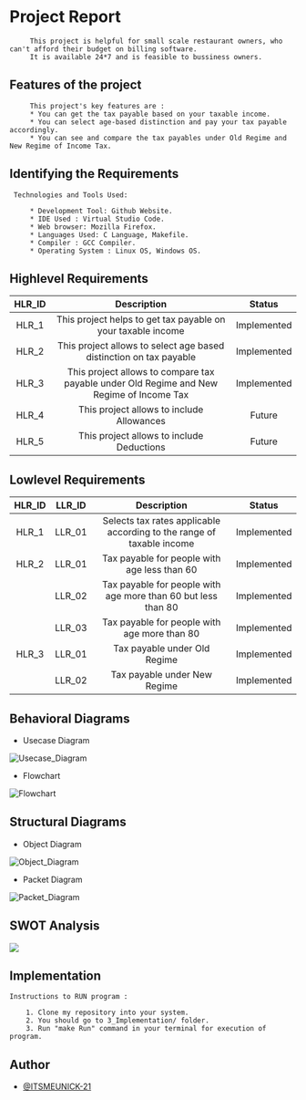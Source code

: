 # Project Report
         This project is helpful for small scale restaurant owners, who can't afford their budget on billing software. 
         It is available 24*7 and is feasible to bussiness owners.

## Features of the project
         This project's key features are :
         * You can get the tax payable based on your taxable income.
         * You can select age-based distinction and pay your tax payable accordingly.
         * You can see and compare the tax payables under Old Regime and New Regime of Income Tax.

## Identifying the Requirements
     Technologies and Tools Used:
     
         * Development Tool: Github Website.
         * IDE Used : Virtual Studio Code.
         * Web browser: Mozilla Firefox.
         * Languages Used: C Language, Makefile.
         * Compiler : GCC Compiler.
         * Operating System : Linux OS, Windows OS.

## Highlevel Requirements
|HLR_ID|Description|Status|
|:--:|:--:|:--:|
|HLR_1|This project helps to get tax payable on your taxable income|Implemented|
|HLR_2|This project allows to select age based distinction on tax payable|Implemented|
|HLR_3|This project allows to compare tax payable under Old Regime and New Regime of Income Tax|Implemented|
|HLR_4|This project allows to include Allowances|Future|
|HLR_5|This project allows to include Deductions|Future|

    
## Lowlevel Requirements
|HLR_ID|LLR_ID|Description|Status|
|:--:|:--:|:--:|:--:|
|HLR_1|LLR_01|Selects tax rates applicable according to the range of taxable income|Implemented|
|HLR_2|LLR_01|Tax payable for people with age less than 60|Implemented|
||LLR_02|Tax payable for people with age more than 60 but less than 80|Implemented|
||LLR_03|Tax payable for people with age more than 80|Implemented|
|HLR_3|LLR_01|Tax payable under Old Regime|Implemented|
||LLR_02|Tax payable under New Regime|Implemented|

## Behavioral Diagrams

* Usecase Diagram

![Usecase_Diagram](https://github.com/ITSMEUNICK-21/M1_Income_and_Tax_Calculator/blob/main/2_Architecture/Usecase_Diagrams.drawio%20(1).png)

* Flowchart

![Flowchart](https://github.com/ITSMEUNICK-21/M1_Income_and_Tax_Calculator/blob/main/2_Architecture/Flowchart.drawio%20(1).png)





## Structural Diagrams

* Object Diagram

![Object_Diagram](https://github.com/ITSMEUNICK-21/M1_Income_and_Tax_Calculator/blob/main/2_Architecture/Object_Diagram_new.drawio.png)

* Packet Diagram

![Packet_Diagram](https://github.com/ITSMEUNICK-21/M1_Income_and_Tax_Calculator/blob/main/2_Architecture/Packet_Diagram.drawio.png)



## SWOT Analysis
![](https://github.com/ITSMEUNICK-21/M1_Income_and_Tax_Calculator/blob/main/6_ImagesAndVideos/SWOT%20Analysis.png)            

## Implementation
    Instructions to RUN program :
    
        1. Clone my repository into your system.
        2. You should go to 3_Implementation/ folder.
        3. Run "make Run" command in your terminal for execution of program.
        
## Author

- [@ITSMEUNICK-21](https://www.github.com/ITSMEUNICK-21)
